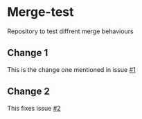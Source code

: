# Merge-test
Repository to test diffrent merge behaviours

## Change 1
This is the change one mentioned in issue [#1](https://github.com/hato1883/Merge-test/issues/1)

## Change 2
This fixes issue [#2](https://github.com/hato1883/Merge-test/issues/2)

